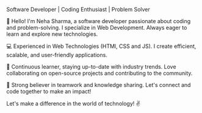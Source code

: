 Software Developer | Coding Enthusiast | Problem Solver

👋 Hello! I'm Neha Sharma, a software developer passionate about coding and problem-solving. I specialize in Web Development. Always eager to learn and explore new technologies.

💻 Experienced in Web Technologies (HTMl, CSS and JS). I create efficient, scalable, and user-friendly applications.

🌱 Continuous learner, staying up-to-date with industry trends. Love collaborating on open-source projects and contributing to the community.

🔨 Strong believer in teamwork and knowledge sharing. Let's connect and code together to make an impact!

<!--- 📫 Reach me at [your email] or connect on LinkedIn [your LinkedIn profile URL]. Open to new opportunities, collaborations, and tech discussions.- -->


Let's make a difference in the world of technology! ✌️

